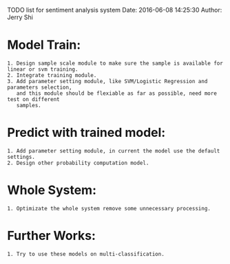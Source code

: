 TODO list for sentiment analysis system
Date: 2016-06-08 14:25:30
Author: Jerry Shi

# Model Train:
    1. Design sample scale module to make sure the sample is available for linear or svm training.
    2. Integrate training module.
    3. Add parameter setting module, like SVM/Logistic Regression and parameters selection,
       and this module should be flexiable as far as possible, need more test on different
       samples.

# Predict with trained model:
    1. Add parameter setting module, in current the model use the default settings.
    2. Design other probability computation model.

# Whole System:
    1. Optimizate the whole system remove some unnecessary processing.

# Further Works:
    1. Try to use these models on multi-classification.
    
